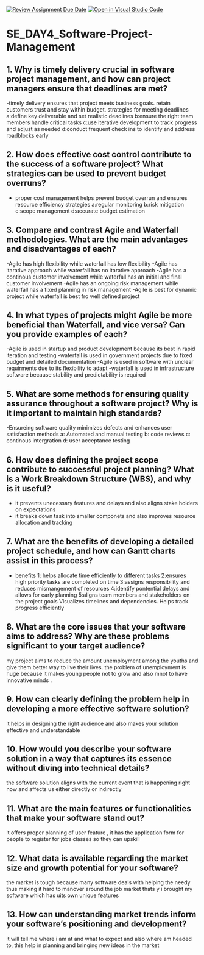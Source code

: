 [![Review Assignment Due Date](https://classroom.github.com/assets/deadline-readme-button-22041afd0340ce965d47ae6ef1cefeee28c7c493a6346c4f15d667ab976d596c.svg)](https://classroom.github.com/a/9pw6JKcu)
[![Open in Visual Studio Code](https://classroom.github.com/assets/open-in-vscode-2e0aaae1b6195c2367325f4f02e2d04e9abb55f0b24a779b69b11b9e10269abc.svg)](https://classroom.github.com/online_ide?assignment_repo_id=18562512&assignment_repo_type=AssignmentRepo)
# SE_DAY4_Software-Project-Management
## 1. Why is timely delivery crucial in software project management, and how can project managers ensure that deadlines are met?
-timely delivery ensures that project meets business goals. retain customers trust and stay within budget.
strategies for meeting deadlines
a:define key deliverable and set realistic deadlines
b:ensure the right team members handle critical tasks
c:use iterative development to track progress and adjust as needed
d:conduct frequent check ins to identify and address roadblocks early
## 2. How does effective cost control contribute to the success of a software project? What strategies can be used to prevent budget overruns?
- proper cost management helps prevent budget overrun and ensures resource efficiency
  strategies
  a:regular monitoring
  b:risk mitigation
  c:scope management
  d:accurate budget estimation
## 3. Compare and contrast Agile and Waterfall methodologies. What are the main advantages and disadvantages of each?
-Agile has high flexibility while waterfall has low flexibility
-Agile has itarative approach while waterfall has no itarative approach
-Agile has a continous customer involvement while waterfall has an initial and final customer involvement
-Agile has an ongoing  risk management while waterfall has a fixed  planning in risk management
-Agile is best for dynamic project while waterfall is best fro well defined project
## 4. In what types of projects might Agile be more beneficial than Waterfall, and vice versa? Can you provide examples of each?
-Agile is used in startup and product development because its best in rapid iteration and testing
-waterfall is used in government projects due to fixed budget and detailed documentation
-Agile is used in software with unclear requirments  due to its flexibility to adapt
-waterfall is used in infrastructure software because stability and predictability is required
## 5. What are some methods for ensuring quality assurance throughout a software project? Why is it important to maintain high standards?
-Ensureing software quality minimizes defects and enhances user satisfaction
methods 
a: Automated and manual testing
b: code reviews
c: continous intergration
d: user acceptance testing
## 6. How does defining the project scope contribute to successful project planning? What is a Work Breakdown Structure (WBS), and why is it useful?
- it prevents unecessary features and delays and also aligns stake holders on expectations
- it breaks down task into smaller componets and also improves resource allocation and tracking
## 7. What are the benefits of developing a detailed project schedule, and how can Gantt charts assist in this process?
- benefits
  1: helps allocate time efficiently to different tasks
  2:ensures high priority tasks are completed on time
  3:assigns responsibility and reduces mismangement of resources
  4:identify pontential delays and allows for early planning
  5:aligns team members and stakeholders on the project goals
 Visualizes timelines and dependencies.
 Helps track progress efficiently
## 8. What are the core issues that your software aims to address? Why are these problems significant to your target audience?
my project aims  to reduce the amount unemployment among the youths and give them better way to live their lives. the problem of unemployment is huge because it makes young people not to grow and also mnot to have innovative minds .
## 9. How can clearly defining the problem help in developing a more effective software solution?
it helps in designing the right audience and also makes your solution effective and understandable 
## 10. How would you describe your software solution in a way that captures its essence without diving into technical details?
the software solution aligns with the current event that is happening right now and affects us either directly or indirectly
## 11. What are the main features or functionalities that make your software stand out?
it offers proper planning of user feature , it has the application form for people to register for jobs classes  so they can upskill
## 12. What data is available regarding the market size and growth potential for your software?
the market is tough because many software deals with helping the needy thus making it hard to manover around the job market thats y i brought my software which has uits own unique features
## 13. How can understanding market trends inform your software’s positioning and development?
it will tell me where i am at and what to expect and also where am headed to, this help in planning and bringing new ideas in the market
